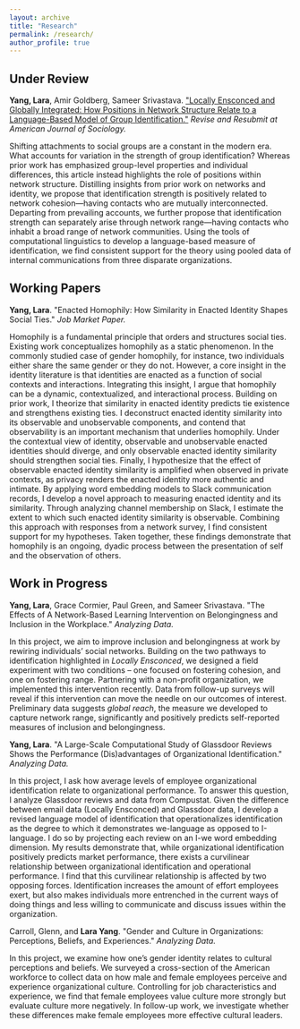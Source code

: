 ```yaml
---
layout: archive
title: "Research"
permalink: /research/
author_profile: true
---
```

## Under Review ##
**Yang, Lara**, Amir Goldberg, Sameer Srivastava. ["Locally Ensconced and Globally Integrated: How Positions in Network Structure Relate to a Language-Based Model of Group Identification."](https://osf.io/preprints/socarxiv/zrpx7) *Revise and Resubmit at American Journal of Sociology.*

Shifting attachments to social groups are a constant in the modern era. What accounts for variation in the strength of group identification? Whereas prior work has emphasized group-level properties and individual differences, this article instead highlights the role of positions within network structure. Distilling insights from prior work on networks and identity, we propose that identification strength is positively related to network cohesion—having contacts who are mutually interconnected. Departing from prevailing accounts, we further propose that identification strength can separately arise through network range—having contacts who inhabit a broad range of network communities. Using the tools of computational linguistics to develop a language-based measure of identification, we find consistent support for the theory using pooled data of internal communications from three disparate organizations.


## Working Papers
**Yang, Lara**. "Enacted Homophily: How Similarity in Enacted Identity Shapes Social Ties." *Job Market Paper.*

Homophily is a fundamental principle that orders and structures social ties. Existing work conceptualizes homophily as a static phenomenon. In the commonly studied case of gender homophily, for instance, two individuals either share the same gender or they do not. However, a core insight in the identity literature is that identities are enacted as a function of social contexts and interactions. Integrating this insight, I argue that homophily can be a dynamic, contextualized, and interactional process. Building on prior work, I theorize that similarity in enacted identity predicts tie existence and strengthens existing ties. I deconstruct enacted identity similarity into its observable and unobservable components, and contend that observability is an important mechanism that underlies homophily. Under the contextual view of identity, observable and unobservable enacted identities should diverge, and only observable enacted identity similarity should strengthen social ties. Finally, I hypothesize that the effect of observable enacted identity similarity is amplified when observed in private contexts, as privacy renders the enacted identity more authentic and intimate. By applying word embedding models to Slack communication records, I develop a novel approach to measuring enacted identity and its similarity. Through analyzing channel membership on Slack, I estimate the extent to which such enacted identity similarity is observable. Combining this approach with responses from a network survey, I find consistent support for my hypotheses. Taken together, these findings demonstrate that homophily is an ongoing, dyadic process between the presentation of self and the observation of others.

## Work in Progress
**Yang, Lara**, Grace Cormier, Paul Green, and Sameer Srivastava. "The Effects of A Network-Based Learning Intervention on Belongingness and Inclusion in the Workplace." *Analyzing Data.*

In this project, we aim to improve inclusion and belongingness at work by rewiring individuals’ social networks. Building on the two pathways to identification highlighted in *Locally Ensconced*, we designed a field experiment with two conditions – one focused on fostering cohesion, and one on fostering range. Partnering with a non-profit organization, we implemented this intervention recently. Data from follow-up surveys will reveal if this intervention can move the needle on our outcomes of interest. Preliminary data suggests *global reach*, the measure we developed to capture network range, significantly and positively predicts self-reported measures of inclusion and belongingness.

**Yang, Lara**. "A Large-Scale Computational Study of Glassdoor Reviews Shows the Performance (Dis)advantages of Organizational Identification." *Analyzing Data.*

In this project, I ask how average levels of employee organizational identification relate to organizational performance. To answer this question, I analyze Glassdoor reviews and data from Compustat. Given the difference between email data (Locally Ensconced) and Glassdoor data, I develop a revised language model of identification that operationalizes identification as the degree to which it demonstrates we-language as opposed to I-language. I do so by projecting each review on an I-we word embedding dimension. My results demonstrate that, while organizational identification positively predicts market performance, there exists a curvilinear relationship between organizational identification and operational performance. I find that this curvilinear relationship is affected by two opposing forces. Identification increases the amount of effort employees exert, but also makes individuals more entrenched in the current ways of doing things and less willing to communicate and discuss issues within the organization.

Carroll, Glenn, and **Lara Yang**. "Gender and Culture in Organizations: Perceptions, Beliefs, and Experiences." *Analyzing Data.*

In this project, we examine how one’s gender identity relates to cultural perceptions and beliefs. We surveyed a cross-section of the American workforce to collect data on how male and female employees perceive and experience organizational culture. Controlling for job characteristics and experience, we find that female employees value culture more strongly but evaluate culture more negatively. In follow-up work, we investigate whether these differences make female employees more effective cultural leaders.

